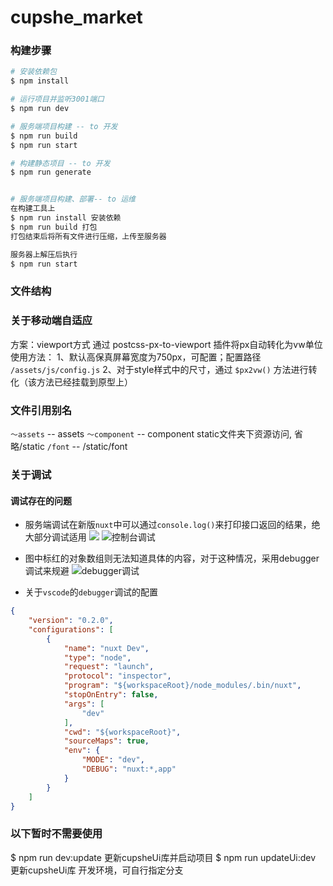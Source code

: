 # cupshe_market

### 构建步骤

```bash
# 安装依赖包
$ npm install

# 运行项目并监听3001端口
$ npm run dev

# 服务端项目构建 -- to 开发
$ npm run build
$ npm run start

# 构建静态项目 -- to 开发
$ npm run generate


# 服务端项目构建、部署-- to 运维
在构建工具上
$ npm run install 安装依赖
$ npm run build 打包
打包结束后将所有文件进行压缩，上传至服务器

服务器上解压后执行
$ npm run start
```
### 文件结构

### 关于移动端自适应
方案：viewport方式 通过 postcss-px-to-viewport 插件将px自动转化为vw单位
使用方法：
1、默认高保真屏幕宽度为750px，可配置；配置路径 `/assets/js/config.js`
2、对于style样式中的尺寸，通过 `$px2vw()` 方法进行转化（该方法已经挂载到原型上）

### 文件引用别名
`～assets` -- assets
`～component` -- component
static文件夹下资源访问, 省略/static
`/font` -- /static/font

### 关于调试
#### 调试存在的问题
- 服务端调试在新版`nuxt`中可以通过`console.log()`来打印接口返回的结果，绝大部分调试适用
![](http://yun.china2018.vip/iShot2020-08-02%E4%B8%8B%E5%8D%8804.33.42.png)
![控制台调试](http://yun.china2018.vip/iShot2020-08-02%E4%B8%8B%E5%8D%8804.26.58.png)

- 图中标红的对象数组则无法知道具体的内容，对于这种情况，采用debugger调试来规避
![debugger调试](http://yun.china2018.vip/iShot2020-08-02%E4%B8%8B%E5%8D%8804.40.24.png)

- 关于`vscode`的`debugger`调试的配置
```json
{
    "version": "0.2.0",
    "configurations": [
        {
            "name": "nuxt Dev",
            "type": "node",
            "request": "launch",
            "protocol": "inspector",
            "program": "${workspaceRoot}/node_modules/.bin/nuxt",
            "stopOnEntry": false,
            "args": [
                "dev"
            ],
            "cwd": "${workspaceRoot}",
            "sourceMaps": true,
            "env": {
                "MODE": "dev",
                "DEBUG": "nuxt:*,app"
            }
        }
    ]
}
```


### 以下暂时不需要使用
$ npm run dev:update   更新cupsheUi库并启动项目
$ npm run updateUi:dev 更新cupsheUi库 开发环境，可自行指定分支
